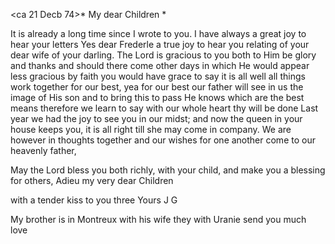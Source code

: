  <ca 21 Decb 74>*
My dear Children <Fried>*

It is already a long time since I wrote to you. I have always a great joy to hear your letters Yes dear Frederle a true joy to hear you relating of your dear wife of your darling. The Lord is gracious to you both to Him be glory and thanks and should there come other days in which He would appear less gracious by faith you would have grace to say it is all well all things work together for our best, yea for our best our father will see in us the image of His son and to bring this to pass He knows which are the best means therefore we learn to say with our whole heart thy will be done 
Last year we had the joy to see you in our midst; and now the queen in your house keeps you, it is all right till she may come in company. We are however in thoughts together and our wishes for one another come to our heavenly father,

May the Lord bless you both richly, with your child, and make you a blessing for others, Adieu my very dear Children

with a tender kiss to you three
 Yours J G

My brother is in Montreux with his wife they with Uranie send you much love 